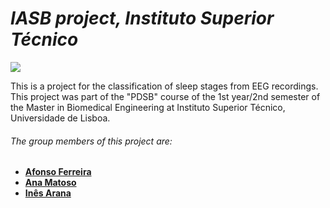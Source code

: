 # _IASB project, Instituto Superior Técnico_ 

[![](https://www.ejp-eurad.eu/sites/default/files/2019-11/ist_logo.png)](https://fenix.tecnico.ulisboa.pt/cursos/mebiom/disciplina-curricular/1529008500343) 

This is a project for the classification of sleep stages from EEG recordings. This project was part of the "PDSB" course of the 1st year/2nd semester of the Master in Biomedical Engineering at Instituto Superior Técnico, Universidade de Lisboa.

###### The group members of this project are: 
 - **[Afonso Ferreira]**
 - **[Ana Matoso]**
 - **[Inês Arana]**


[//]: # (These are reference links used in the body of this note and get stripped out when the markdown processor does its job. There is no need to format nicely because it shouldn't be seen.)

   [Afonso Ferreira]: <https://github.com/afonsof3rreira>
   [Ana Matoso]: <https://github.com/afonsof3rreira>
   [Inês Arana]: <https://github.com/afonsof3rreira>   

